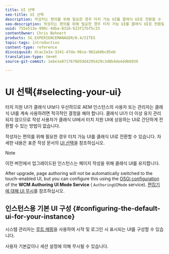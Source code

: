 ```yaml
---
title: UI 선택
seo-title: UI 선택
description: 작성자는 편의를 위해 필요한 경우 터치 가능 UI를 클래식 UI로 전환할 수 있습니다.
seo-description: 작성자는 편의를 위해 필요한 경우 터치 가능 UI를 클래식 UI로 전환할 수 있습니다.
uuid: 755e513e-990c-4dba-8316-623f17bf5c33
contentOwner: Chris Bohnert
products: SG_EXPERIENCEMANAGER/6.4/SITES
topic-tags: introduction
content-type: reference
discoiquuid: dcac2a3a-3241-47de-96ce-982ab0bc05eb
translation-type: tm+mt
source-git-commit: 1ebe1e871767605dd4295429c3d0b4de4dd66939

---
```



# UI 선택{#selecting-your-ui}

터치 지원 UI가 클래식 UI보다 우선하므로 AEM 인스턴스의 사용자 또는 관리자는 클래식 UI를 계속 사용하려면 적극적인 결정을 해야 합니다. 클래식 UI가 더 이상 유지 관리되지 않으므로 작성 사용자가 클래식 UI에서 터치 지원 UI에 상응하는 UI로 간단하게 전환할 수 있는 방법이 없습니다.

작성자는 편의를 위해 필요한 경우 터치 가능 UI를 클래식 UI로 전환할 수 있습니다. 자세한 내용은 표준 작성 문서의 [UI 선택](/help/sites-authoring/select-ui.md)을 참조하십시오.

>[!NOTE]
>
>이전 버전에서 업그레이드된 인스턴스는 페이지 작성을 위해 클래식 UI를 유지합니다.
>
>After upgrade, page authoring will not be automatically switched to the touch-enabled UI, but you can configure this using the [OSGi configuration](/help/sites-deploying/configuring-osgi.md) of the **WCM Authoring UI Mode Service** ( `AuthoringUIMode` service). [편집기에 대해 UI 무시](#uioverridesfortheeditor)를 참조하십시오.

## 인스턴스용 기본 UI 구성 {#configuring-the-default-ui-for-your-instance}

시스템 관리자는 [루트 매핑](/help/sites-deploying/osgi-configuration-settings.md#daycqrootmapping)을 사용하여 시작 및 로그인 시 표시되는 UI를 구성할 수 있습니다.

사용자 기본값이나 세션 설정에 의해 무시될 수 있습니다.
